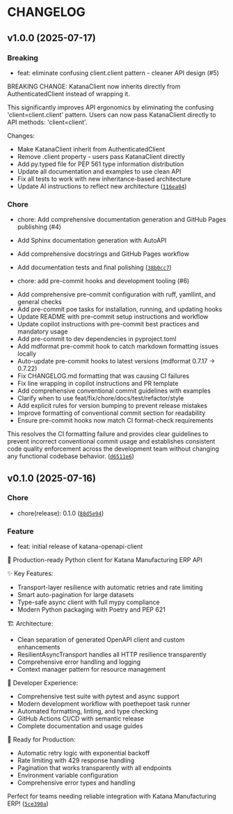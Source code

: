 # CHANGELOG



## v1.0.0 (2025-07-17)

### Breaking

* feat: eliminate confusing client.client pattern - cleaner API design (#5)

BREAKING CHANGE: KatanaClient now inherits directly from AuthenticatedClient instead of wrapping it.

This significantly improves API ergonomics by eliminating the confusing &#39;client=client.client&#39; pattern.
Users can now pass KatanaClient directly to API methods: &#39;client=client&#39;.

Changes:
- Make KatanaClient inherit from AuthenticatedClient
- Remove .client property - users pass KatanaClient directly
- Add py.typed file for PEP 561 type information distribution
- Update all documentation and examples to use clean API
- Fix all tests to work with new inheritance-based architecture
- Update AI instructions to reflect new architecture ([`116ea04`](https://github.com/dougborg/katana-openapi-client/commit/116ea0431a0f0d3e61163ed7076f1b2dd539bfa5))

### Chore

* chore: Add comprehensive documentation generation and GitHub Pages publishing (#4)

* Add Sphinx documentation generation with AutoAPI
* Add comprehensive docstrings and GitHub Pages workflow
* Add documentation tests and final polishing ([`38b0cc7`](https://github.com/dougborg/katana-openapi-client/commit/38b0cc742fc83b64adda2055634979a3829c24ac))

* chore: add pre-commit hooks and development tooling (#6)

- Add comprehensive pre-commit configuration with ruff, yamllint, and general checks
- Add pre-commit poe tasks for installation, running, and updating hooks
- Update README with pre-commit setup instructions and workflow
- Update copilot instructions with pre-commit best practices and mandatory usage
- Add pre-commit to dev dependencies in pyproject.toml
- Add mdformat pre-commit hook to catch markdown formatting issues locally
- Auto-update pre-commit hooks to latest versions (mdformat 0.7.17 → 0.7.22)
- Fix CHANGELOG.md formatting that was causing CI failures
- Fix line wrapping in copilot instructions and PR template
- Add comprehensive conventional commit guidelines with examples
- Clarify when to use feat/fix/chore/docs/test/refactor/style
- Add explicit rules for version bumping to prevent release mistakes
- Improve formatting of conventional commit section for readability
- Ensure pre-commit hooks now match CI format-check requirements

This resolves the CI formatting failure and provides clear guidelines
to prevent incorrect conventional commit usage and establishes 
consistent code quality enforcement across the development team 
without changing any functional codebase behavior. ([`d6511e6`](https://github.com/dougborg/katana-openapi-client/commit/d6511e68949a95ba6871ad7e60b6b7b9e295a535))


## v0.1.0 (2025-07-16)

### Chore

* chore(release): 0.1.0 ([`88d5e94`](https://github.com/dougborg/katana-openapi-client/commit/88d5e94cbcd39049219fd02504a9af5f346c3394))

### Feature

* feat: initial release of katana-openapi-client

🚀 Production-ready Python client for Katana Manufacturing ERP API

✨ Key Features:
- Transport-layer resilience with automatic retries and rate limiting
- Smart auto-pagination for large datasets
- Type-safe async client with full mypy compliance
- Modern Python packaging with Poetry and PEP 621

🏗️ Architecture:
- Clean separation of generated OpenAPI client and custom enhancements
- ResilientAsyncTransport handles all HTTP resilience transparently
- Comprehensive error handling and logging
- Context manager pattern for resource management

🧪 Developer Experience:
- Comprehensive test suite with pytest and async support
- Modern development workflow with poethepoet task runner
- Automated formatting, linting, and type checking
- GitHub Actions CI/CD with semantic release
- Complete documentation and usage guides

🔧 Ready for Production:
- Automatic retry logic with exponential backoff
- Rate limiting with 429 response handling
- Pagination that works transparently with all endpoints
- Environment variable configuration
- Comprehensive error types and handling

Perfect for teams needing reliable integration with Katana Manufacturing ERP! ([`5ce390a`](https://github.com/dougborg/katana-openapi-client/commit/5ce390a604cc6f10993a3a5b416f7b55ef805871))
